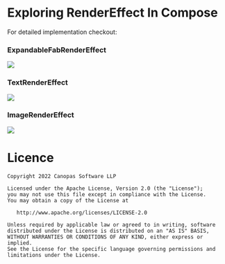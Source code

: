 # Exploring RenderEffect In Compose

For detailed implementation checkout: 

### ExpandableFabRenderEffect
<img src="https://github.com/cp-megh-l/render-effect-jetpack-compose/assets/98312779/4047ac3c-7258-458d-9803-91d2975eeaa9" />


### TextRenderEffect
<img src="https://github.com/cp-megh-l/render-effect-jetpack-compose/assets/98312779/a870204a-c564-4618-bc9e-827e9078606f" />


### ImageRenderEffect
<img src="https://github.com/cp-megh-l/render-effect-jetpack-compose/assets/98312779/b28ba8d1-4932-430b-9c71-063455158a79" />



# Licence

```
Copyright 2022 Canopas Software LLP

Licensed under the Apache License, Version 2.0 (the "License");
you may not use this file except in compliance with the License.
You may obtain a copy of the License at

   http://www.apache.org/licenses/LICENSE-2.0

Unless required by applicable law or agreed to in writing, software
distributed under the License is distributed on an "AS IS" BASIS,
WITHOUT WARRANTIES OR CONDITIONS OF ANY KIND, either express or implied.
See the License for the specific language governing permissions and
limitations under the License.
```
